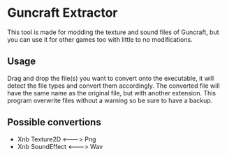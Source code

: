 # Guncraft Extractor
This tool is made for modding the texture and sound files of Guncraft, but you can use it for other games too with little to no modifications.

## Usage
Drag and drop the file(s) you want to convert onto the executable, it will detect the file types and convert them accordingly. The converted file will have the same name as the original file, but with another extension. This program overwrite files without a warning so be sure to have a backup.

## Possible convertions
- Xnb Texture2D <---> Png
- Xnb SoundEffect <---> Wav
